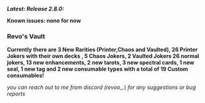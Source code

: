 
***Latest: Release 2.8.0:***

**Known issues: none for now**

### **Revo's Vault**


**Currently there are 3 New Rarities (Printer,Chaos and Vaulted), 26 Printer Jokers with their own decks , 5 Chaos Jokers, 2 Vaulted Jokers 26 normal jokers, 13 new enhancements, 2 new tarots, 3 new spectral cards, 1 new seal, 1 new tag and 2 new consumable types with a total of 19 Custom consumables!**



_you can reach out to me from discord (revoo__.) _for any suggestions or bug reports_
